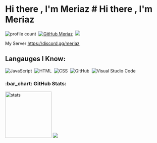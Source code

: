# Hi there , I'm Meriaz # Hi there , I'm Meriaz 
![profile count](https://komarev.com/ghpvc/?username=xMeriaz&color=red)&nbsp;
[![GitHub Meriaz](https://img.shields.io/github/followers/xMeriaz?label=follow&style=social)](https://github.com/ariscik)&nbsp;
<a href="https://www.instagram.com/tlha.0/"><img src="https://img.shields.io/badge/@tlha.0-E4405F?style=flat&logo=Instagram&logoColor=white"/></a> &nbsp;

My Server
https://discord.gg/meriaz

## Langauges I Know:
![JavaScript](https://img.shields.io/badge/-JavaScript-05122A?style=flat&logo=javascript)&nbsp;
![HTML](https://img.shields.io/badge/-HTML-05122A?style=flat&logo=HTML5)&nbsp;
![CSS](https://img.shields.io/badge/-CSS-05122A?style=flat&logo=CSS3)&nbsp;
![GitHub](https://img.shields.io/badge/-GitHub-05122A?style=flat&logo=github)&nbsp;
![Visual Studio Code](https://img.shields.io/badge/-Visual%20Studio%20Code-05122A?style=flat&logo=visual-studio-code&logoColor=007ACC)&nbsp;


<h3 align="left">:bar_chart: GitHub Stats:</h3>
<p align="left">
   <img src="https://github-readme-stats.vercel.app/api?username=xMeriaz&count_private=true&show_icons=true&theme=dark&hide_border=true" width="%100" height="150px" alt="stats" />
<img src="https://github-profile-trophy.vercel.app/?username=xMeriaz&theme=radical" />
</p>
